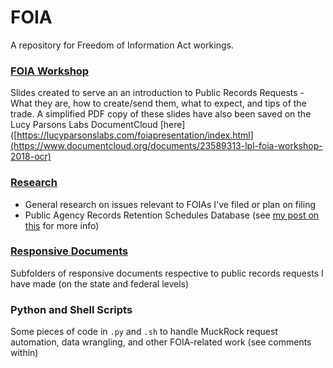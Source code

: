 # FOIA
A repository for Freedom of Information Act workings.
 
### [FOIA Workshop](https://github.com/RooneyMcNibNug/FOIA/tree/master/FOIA%20Workshop)
Slides created to serve an an introduction to Public Records Requests - What they are, how to create/send them, what to expect, and tips of the trade. A simplified PDF copy of these slides have also been saved on the Lucy Parsons Labs DocumentCloud [here]([https://lucyparsonslabs.com/foiapresentation/index.html](https://www.documentcloud.org/documents/23589313-lpl-foia-workshop-2018-ocr)

### [Research](https://github.com/RooneyMcNibNug/FOIA/tree/master/Research)
- General research on issues relevant to FOIAs I've filed or plan on filing
- Public Agency Records Retention Schedules Database (see [my post on this](https://rooneymcnibnug.github.io/foia/2019/08/15/FOIA-retention-schedule-database.html) for more info)

### [Responsive Documents](https://github.com/RooneyMcNibNug/FOIA/tree/master/Responsive%20Docs)
Subfolders of responsive documents respective to public records requests I have made (on the state and federal levels)

### Python and Shell Scripts
Some pieces of code in `.py` and `.sh` to handle MuckRock request automation, data wrangling, and other FOIA-related work (see comments within)
